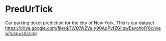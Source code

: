 # PredUrTick
Car parking ticket prediction for the city of New York.
This is our dataset - https://drive.google.com/file/d/1WtXW2Vs_y90AdPyfZGIlqwEavohbjY6c/view?usp=sharing
